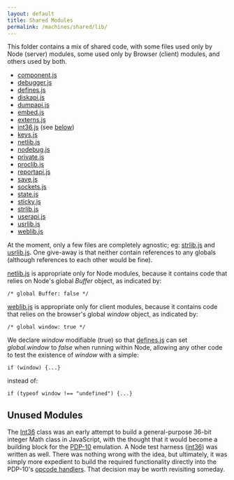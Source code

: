 ```yaml
---
layout: default
title: Shared Modules
permalink: /machines/shared/lib/
---
```


This folder contains a mix of shared code, with some files used only by Node (server) modules,
some used only by Browser (client) modules, and others used by both.

* [component.js](component.js)
* [debugger.js](debugger.js)
* [defines.js](defines.js)
* [diskapi.js](diskapi.js)
* [dumpapi.js](dumpapi.js)
* [embed.js](embed.js)
* [externs.js](externs.js)
* [int36.js](int36.js) (see [below](#unused-modules))
* [keys.js](keys.js)
* [netlib.js](netlib.js)
* [nodebug.js](nodebug.js)
* [private.js](private.js)
* [proclib.js](proclib.js)
* [reportapi.js](reportapi.js)
* [save.js](save.js)
* [sockets.js](sockets.js)
* [state.js](state.js)
* [sticky.js](sticky.js)
* [strlib.js](strlib.js)
* [userapi.js](userapi.js)
* [usrlib.js](usrlib.js)
* [weblib.js](weblib.js)

At the moment, only a few files are completely agnostic; eg: [strlib.js](strlib.js) and [usrlib.js](usrlib.js).
One give-away is that neither contain references to any globals (although references to each other
would be fine).

[netlib.js](netlib.js) is appropriate only for Node modules, because it contains code that relies on Node's
global *Buffer* object, as indicated by:

	/* global Buffer: false */

[weblib.js](weblib.js) is appropriate only for client modules, because it contains code that relies on the
browser's global *window* object, as indicated by:

	/* global window: true */

We declare *window* modifiable (true) so that [defines.js](defines.js) can set *global.window* to *false*
when running within Node, allowing any other code to test the existence of *window* with a simple:

	if (window) {...}
	
instead of:

	if (typeof window !== "undefined") {...}

## Unused Modules

The [Int36](int36.js) class was an early attempt to build a general-purpose 36-bit integer Math class in JavaScript,
with the thought that it would become a building block for the [PDP-10](../../pdp10/) emulation.  A Node test harness
([int36](../bin/int36)) was written as well.  There was nothing wrong with the idea, but ultimately, it was simply more
expedient to build the required functionality directly into the PDP-10's [opcode handlers](../../pdp10/lib/cpuops.js).
That decision may be worth revisiting someday.
